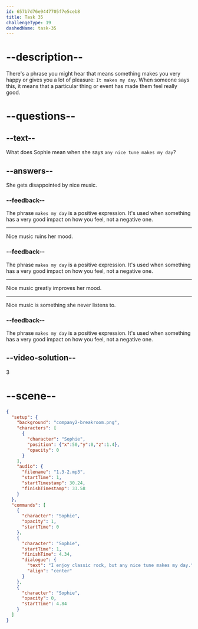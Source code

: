 ```yaml
---
id: 657b7d76e9447705f7e5ceb8
title: Task 35
challengeType: 19
dashedName: task-35
---
```


<!-- (audio) Sophie: I enjoy classic rock, but any nice tune makes my day. -->

# --description--

There's a phrase you might hear that means something makes you very happy or gives you a lot of pleasure: `It makes my day`. When someone says this, it means that a particular thing or event has made them feel really good.

# --questions--

## --text--

What does Sophie mean when she says `any nice tune makes my day`?

## --answers--

She gets disappointed by nice music.

### --feedback--

The phrase `makes my day` is a positive expression. It's used when something has a very good impact on how you feel, not a negative one.

---

Nice music ruins her mood.

### --feedback--

The phrase `makes my day` is a positive expression. It's used when something has a very good impact on how you feel, not a negative one.

---

Nice music greatly improves her mood.

---

Nice music is something she never listens to.

### --feedback--

The phrase `makes my day` is a positive expression. It's used when something has a very good impact on how you feel, not a negative one.

## --video-solution--

3

# --scene--

```json
{
  "setup": {
    "background": "company2-breakroom.png",
    "characters": [
      {
        "character": "Sophie",
        "position": {"x":50,"y":0,"z":1.4},
        "opacity": 0
      }
    ],
    "audio": {
      "filename": "1.3-2.mp3",
      "startTime": 1,
      "startTimestamp": 30.24,
      "finishTimestamp": 33.58
    }
  },
  "commands": [
    {
      "character": "Sophie",
      "opacity": 1,
      "startTime": 0
    },
    {
      "character": "Sophie",
      "startTime": 1,
      "finishTime": 4.34,
      "dialogue": {
        "text": "I enjoy classic rock, but any nice tune makes my day.",
        "align": "center"
      }
    },
    {
      "character": "Sophie",
      "opacity": 0,
      "startTime": 4.84
    }
  ]
}
```
